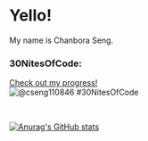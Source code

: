# Yello!
My name is Chanbora Seng.

### 30NitesOfCode:
  [Check out my progress!](https://www.codedex.io/@cseng110846/30-nites-of-code)  
  ![@cseng110846 #30NitesOfCode](https://www.codedex.io/api/petStatus?user=cseng110846)

<br/>

[![Anurag's GitHub stats](https://github-readme-stats.vercel.app/api?username=BoraTheDeveloper)](https://github.com/anuraghazra/github-readme-stats)
